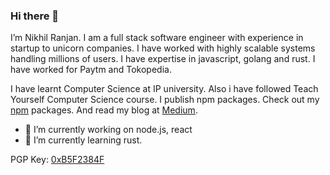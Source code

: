 ### Hi there 👋

<!--
**niklabh/niklabh** is a ✨ _special_ ✨ repository because its `README.md` (this file) appears on your GitHub profile.
-->

I’m Nikhil Ranjan. I am a full stack software engineer with experience in startup to unicorn companies. I have worked with highly scalable systems handling millions of users. I have expertise in javascript, golang and rust. I have worked for Paytm and Tokopedia.

I have learnt Computer Science at IP university. Also i have followed Teach Yourself Computer Science course. I publish npm packages. 
Check out my [npm](https://www.npmjs.com/~niklabh) packages. And read my blog at [Medium](https://medium.com/@nikhilranjan).


- 🔭 I’m currently working on node.js, react
- 🦀 I’m currently learning rust.


PGP Key: [0xB5F2384F](http://niklabh.github.io/assets/pgp.txt)
